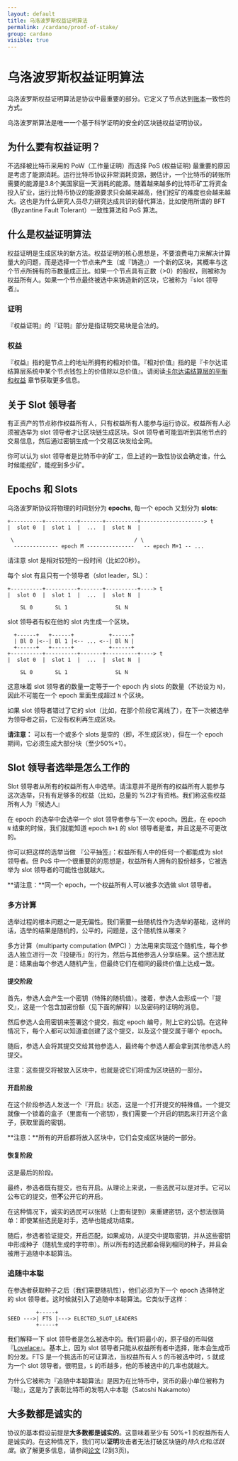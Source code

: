 ```yaml
---
layout: default
title: 乌洛波罗斯权益证明算法
permalink: /cardano/proof-of-stake/
group: cardano
visible: true
---
```

<!-- Reviewed at c4c45ce9a7a8f4aa6d88a32829755196a017f6a1 -->

# 乌洛波罗斯权益证明算法

乌洛波罗斯权益证明算法是协议中最重要的部分。它定义了节点达到[账本](/glossary/#ledger)一致性的方式。

乌洛波罗斯算法是唯一一个基于科学证明的安全的区块链权益证明协议。


## 为什么要有权益证明？

不选择被比特币采用的 PoW（工作量证明）而选择 PoS (权益证明) 最重要的原因是考虑了能源消耗。运行比特币协议非常消耗资源，据估计，一个比特币的转账所需要的能源是3.8个美国家庭一天消耗的能源。随着越来越多的比特币矿工将资金投入矿业，运行比特币协议的能源要求只会越来越高，他们挖矿的难度也会越来越大。这也是为什么研究人员尽力研究达成共识的替代算法，比如使用所谓的 BFT（Byzantine Fault Tolerant）一致性算法和 PoS 算法。

## 什么是权益证明算法

权益证明是生成区块的新方法。权益证明的核心思想是，不要浪费电力来解决计算量大的问题，而是选择一个节点来产生（或『铸造』）一个新的区块，其概率与这个节点所拥有的币数量成正比。如果一个节点具有正数（>0）的股权，则被称为权益所有人。如果一个节点最终被选中来铸造新的区块，它被称为『slot 领导者』。

### 证明

『权益证明』的『证明』部分是指证明交易块是合法的。


### 权益

『权益』指的是节点上的地址所拥有的相对价值。『相对价值』指的是『卡尔达诺结算层系统中某个节点钱包上的价值除以总价值』。请阅读[卡尔达诺结算层的平衡和权益](/cardano/balance-and-stake/) 章节获取更多信息。


## 关于 Slot 领导者

有正资产的节点称作权益所有人，只有权益所有人能参与运行协议。权益所有人必须被选举为 slot 领导者才让区块链生成区块。Slot 领导者可能监听到其他节点的交易信息，然后通过密钥生成一个交易区块发给全网。

你可以认为 slot 领导者是比特币中的矿工，但上述的一致性协议会确定谁，什么时候能挖矿，能挖到多少矿。

## Epochs 和 Slots

乌洛波罗斯协议将物理的时间划分为 **epochs**, 每一个 epoch 又划分为 **slots**:

```
+----------+----------+-------+----------+--------------------> t
|  slot 0  |  slot 1  |  ...  |  slot N  |

 \                                      / \
  -------------- epoch M ---------------   -- epoch M+1 -- ...
```


请注意 slot 是相对较短的一段时间（比如20秒）。

每个 slot 有且只有一个领导者（slot leader，SL）：

```
+----------+----------+-------+----------+----> t
|  slot 0  |  slot 1  |  ...  |  slot N  |

    SL 0       SL 1               SL N
```


slot 领导者有权在他的 slot 内生成一个区块。

```
  +------+   +------+           +------+
  | Bl 0 |<--| Bl 1 |<-- ... <--| Bl N |
  +------+   +------+           +------+
+----------+----------+-------+----------+----> t
|  slot 0  |  slot 1  |  ...  |  slot N  |

    SL 0       SL 1               SL N
```


这意味着 slot 领导者的数量一定等于一个 epoch 内 slots 的数量（不妨设为 `N`)，因此不可能在一个 epoch 里面生成超过 `N` 个区块。

如果 slot 领导者错过了它的 slot（比如，在那个阶段它离线了），在下一次被选举为领导者之前，它没有权利再生成区块。

**请注意：** 可以有一个或多个 slots 是空的（即，不生成区块），但在一个 epoch 期间，它必须生成大部分块（至少50%+1）。


## Slot 领导者选举是怎么工作的

Slot 领导者从所有的权益所有人中选举。请注意并不是所有的权益所有人能参与这次选举，只有有足够多的权益（比如，总量的 %2)才有资格。我们称这些权益所有人为『候选人』

在 epoch 的选举中会选举一个 slot 领导者参与下一次 epoch。因此，在 epoch `N` 结束的时候，我们就能知道 epoch `N+1` 的 slot 领导者是谁，并且这是不可更改的。

你可以把这样的选举当做 『公平抽签』：权益所有人中的任何一个都能成为 slot 领导者。但 PoS 中一个很重要的的思想是，权益所有人拥有的股份越多，它被选举为 slot 领导者的可能性也就越大。

**请注意：**同一个 epoch，一个权益所有人可以被多次选做 slot 领导者。


### 多方计算

选举过程的根本问题之一是无偏性。我们需要一些随机性作为选举的基础，这样的话，选举的结果是随机的，公平的，问题是，这个随机性从哪来？

多方计算（multiparty computation (MPC) ）方法用来实现这个随机性，每个参选人独立进行一次『投硬币』的行为，然后与其他参选人分享结果。这个想法就是：结果由每个参选人随机产生，但最终它们在相同的最终价值上达成一致。

#### 提交阶段

首先，参选人会产生一个密钥（特殊的随机值）。接着，参选人会形成一个『提交』，这是一个包含加密份额（见下面的解释）以及密码的证明的消息。

然后参选人会用密钥来签署这个提交，指定 epoch 编号，附上它的公钥。在这种情况下，每个人都可以知道谁创建了这个提交，以及这个提交属于哪个 epoch。

随后，参选人会将其提交交给其他参选人，最终每个参选人都会拿到其他参选人的提交。

注意：这些提交将被放入区块中，也就是说它们将成为区块链的一部分。


#### 开启阶段

在这个阶段参选人发送一个『开启』状态，这是一个打开提交的特殊值。一个提交就像一个锁着的盒子（里面有一个密钥），我们需要一个开启的钥匙来打开这个盒子，获取里面的密钥。

**注意：**所有的开启都将放入区块中，它们会变成区块链的一部分。


#### 恢复阶段

这是最后的阶段。

最终，参选者既有提交，也有开启。从理论上来说，一些选民可以是对手。它可以公布它的提交，但**不**公开它的开启。

在这种情况下，诚实的选民可以张贴（上面有提到）来重建密钥，这个想法很简单：即使某些选民是对手，选举也能成功结束。

随后，参选者验证提交，开启匹配，如果成功，从提交中提取密钥，并从这些密钥中形成种子（随机生成的字符串）。所以所有的选民都会得到相同的种子，并且会被用于追随中本聪算法。

### 追随中本聪

在参选者获取种子之后（我们需要随机性），他们必须为下一个 epoch 选择特定的 slot 领导者。这时候就引入了追随中本聪算法。它类似于这样：


```
         +-----+
SEED --->| FTS |---> ELECTED_SLOT_LEADERS
         +-----+
```

我们解释一下 slot 领导者是怎么被选中的。我们将最小的，原子级的币叫做 『[Lovelace](/glossary/#lovelace)』。基本上，因为 slot 领导者只能从权益所有者中选择，账本会生成币的分发。FTS 是一个挑选币的可证算法，当权益所有人 `S` 的币被选中时，`S` 就成为一个 slot 领导者。很明显，`S` 的币越多，他的币被选中的几率也就越大。

为什么它被称为『追随中本聪算法』是因为在比特币中，货币的最小单位被称为『聪』，这是为了表彰比特币的发明人中本聪（Satoshi Nakamoto）

## 大多数都是诚实的

协议的基本假设前提是**大多数都是诚实的**。这意味着至少有 50%+1 的权益所有人是诚实的。在这种情况下，我们可以**证明**攻击者无法打破区块链的*持久化*和*活跃度*。欲了解更多信息，请参阅[论文](/glossary/#paper) (2到3页)。

